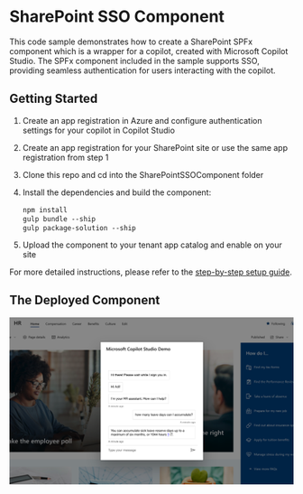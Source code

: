  # SharePoint SSO Component

This code sample demonstrates how to create a SharePoint SPFx component which is a wrapper for a copilot, created with Microsoft Copilot Studio. The SPFx component included in the sample supports SSO, providing seamless authentication for users interacting with the copilot.

## Getting Started

1. Create an app registration in Azure and configure authentication settings for your copilot in Copilot Studio
2. Create an app registration for your SharePoint site or use the same app registration from step 1
3. Clone this repo and cd into the SharePointSSOComponent folder
4. Install the dependencies and build the component:

    ```shell
    npm install
    gulp bundle --ship
    gulp package-solution --ship
    ```


4. Upload the component to your tenant app catalog and enable on your site

For more detailed instructions, please refer to the [step-by-step setup guide](./SETUP.md).

## The Deployed Component

![Microsoft Copilot Studio SSO](./images/SharePointSSOComponent.png)

